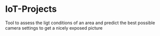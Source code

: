 # IoT-Projects

Tool to assess the ligt conditions of an area and predict the best possible camera settings to get a nicely exposed picture

